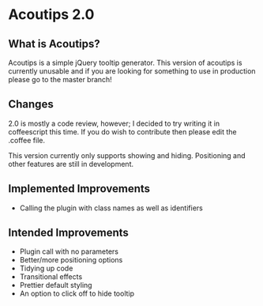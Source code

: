 # Acoutips 2.0

## What is Acoutips?
Acoutips is a simple jQuery tooltip generator.  This version of acoutips is currently unusable and if you are looking for something to use in production please go to the master branch!

## Changes
2.0 is mostly a code review, however; I decided to try writing it in coffeescript this time.  If you do wish to contribute then please edit the .coffee file.

This version currently only supports showing and hiding.  Positioning and other features are still in development.

## Implemented Improvements
* Calling the plugin with class names as well as identifiers

## Intended Improvements
* Plugin call with no parameters
* Better/more positioning options
* Tidying up code
* Transitional effects
* Prettier default styling
* An option to click off to hide tooltip

